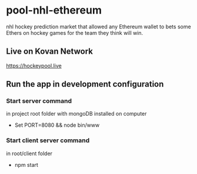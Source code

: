 # pool-nhl-ethereum

nhl hockey prediction market that allowed any Ethereum wallet to bets some Ethers on hockey games for the team they think will win. 

## Live on Kovan Network

https://hockeypool.live

## Run the app in development configuration
### Start server command

in project root folder with mongoDB installed on computer

- Set PORT=8080 && node bin/www

### Start client server command

in root/client folder

- npm start 
